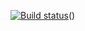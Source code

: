 [![Build status](https://ci.appveyor.com/api/projects/status/7jqsxe8q0el5bn19?svg=true)](https://ci.appveyor.com/project/hellen0874/rest)()